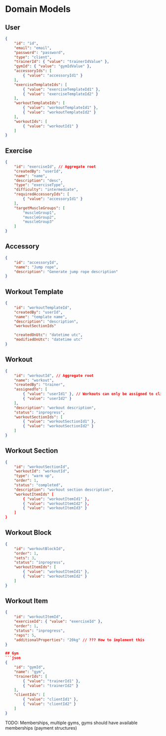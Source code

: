 # Domain Models

## User

```json
{
    "id": "id",
    "email": "email",
    "password": "password",
    "type": "client",
    "trainerId": { "value": "trainerIdValue" },
    "gymId": { "value": "gymIdValue" },
    "accessoryIds": [
        { "value": "accessoryId1" }
    ],
    "exerciseTemplateIds": [
        { "value": "exerciseTemplateId1" },
        { "value": "exerciseTemplateId2" }
    ],
    "workoutTemplateIds": [
        { "value": "workoutTemplateId1" },
        { "value": "workoutTemplateId2" }
    ],
    "workoutIds": [
        { "value": "workoutId1" }
    ]
}
```

## Exercise
```json
{
    "id": "exerciseId", // Aggregate root
    "createdBy": "userId",
    "name": "name",
    "description": "desc",
    "type": "exerciseType",
    "difficulty": "intermediate",
    "requiredAccessoryIds": [
        { "value": "accessoryId1" }
    ],
    "targetMuscleGroups": [
        "muscleGroup1",
        "muscleGroup2",
        "muscleGroup3"
    ]
}
```

## Accessory
```json
{
    "id": "accessoryId",
    "name": "Jump rope",
    "description": "Generate jump rope description"
}
```

## Workout Template
```json
{
    "id": "workoutTemplateId",
    "createdBy": "userId",
    "name": "template name",
    "description": "description",
    "workoutSectionIds"

    "createdOnUtc": "datetime utc",
    "modifiedOnUtc": "datetime utc"
}
```

## Workout 
```json
{
    "id": "workoutId", // Aggregate root
    "name": "workout",
    "createdBy": "trainer",
    "assignedTo": [
        { "value": "userId1" }, // Workouts can only be assigned to clients or yourself
        { "value": "userId2" }
    ],
    "description": "workout description",
    "status": "inprogress",
    "workoutSectionIds": [
        { "value": "workoutSectionId1" },
        { "value": "workoutSectionId2" }
    ]
}
```

## Workout Section
```json
{
    "id": "workoutSectionId",
    "workoutId": "workoutId",
    "type": "warm up",
    "order": 1,
    "status": "completed",
    "description": "workout section description",
    "workoutItemIds" [
        { "value": "workoutItemId1" },
        { "value": "workoutItemId2" },
        { "value": "workoutItemId3" }
    ]
}
```

## Workout Block
```json
{
    "id": "workoutBlockId",
    "order": 1,
    "sets": 3,
    "status": "inprogress",
    "workoutItemIds": [
        { "value": "workoutItemId1" },
        { "value": "workoutItemId2" }
    ]
}
```

## Workout Item
```json
{
    "id": "workoutItemId",
    "exerciseId": { "value": "exerciseId" },
    "order": 1,
    "status": "inprogress", 
    "reps": 5,
    "additionalProperties": "20kg" // ??? How to implement this
}

## Gym
```json
{
    "id": "gymId",
    "name": "gym",
    "trainerIds": [
        { "value": "trainerId1" },
        { "value": "trainerId2" }
    ],
    "clientIds": [
        { "value": "clientId1" },
        { "value": "clientId2" }
    ]
}
```

TODO: Memberships, multiple gyms, gyms should have available memberships (payment structures)